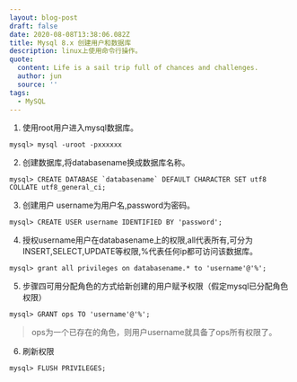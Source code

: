```yaml
---
layout: blog-post
draft: false
date: 2020-08-08T13:38:06.082Z
title: Mysql 8.x 创建用户和数据库
description: linux上使用命令行操作。
quote:
  content: Life is a sail trip full of chances and challenges.
  author: jun
  source: ''
tags:
  - MySQL
---
```

1. 使用root用户进入mysql数据库。

```
mysql> mysql -uroot -pxxxxxx
```

2. 创建数据库,将databasename换成数据库名称。

```
mysql> CREATE DATABASE `databasename` DEFAULT CHARACTER SET utf8 COLLATE utf8_general_ci;
```

3. 创建用户 username为用户名,password为密码。

```
mysql> CREATE USER username IDENTIFIED BY 'password';
```

4. 授权username用户在databasename上的权限,all代表所有,可分为INSERT,SELECT,UPDATE等权限,%代表任何ip都可访问该数据库。

```
mysql> grant all privileges on databasename.* to 'username'@'%';
```

5. 步骤四可用分配角色的方式给新创建的用户赋予权限（假定mysql已分配角色权限）

```
mysql> GRANT ops TO 'username'@'%';
```

> ops为一个已存在的角色，则用户username就具备了ops所有权限了。

6. 刷新权限

```
mysql> FLUSH PRIVILEGES;
```





